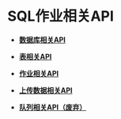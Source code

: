 # SQL作业相关API<a name="dli_02_0158"></a>

-   **[数据库相关API](数据库相关API.md)**  

-   **[表相关API](表相关API.md)**  

-   **[作业相关API](作业相关API.md)**  

-   **[上传数据相关API](上传数据相关API.md)**  

-   **[队列相关API（废弃）](队列相关API（废弃）.md)**  


